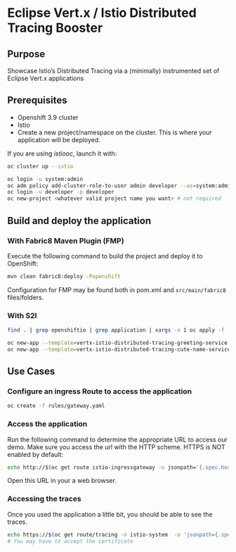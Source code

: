 # Eclipse Vert.x / Istio Distributed Tracing  Booster

## Purpose
Showcase Istio’s Distributed Tracing via a (minimally) instrumented set of Eclipse Vert.x applications

## Prerequisites
* Openshift 3.9 cluster
* Istio
* Create a new project/namespace on the cluster. This is where your application will be deployed.

If you are using _istiooc_, launch it with:

```bash
oc cluster up --istio
```

```bash
oc login -u system:admin
oc adm policy add-cluster-role-to-user admin developer --as=system:admin
oc login -u developer -p developer
oc new-project <whatever valid project name you want> # not required
```

## Build and deploy the application

### With Fabric8 Maven Plugin (FMP)
Execute the following command to build the project and deploy it to OpenShift:

```bash
mvn clean fabric8:deploy -Popenshift
```

Configuration for FMP may be found both in pom.xml and `src/main/fabric8` files/folders.

### With S2I 

```bash
find . | grep openshiftio | grep application | xargs -n 1 oc apply -f

oc new-app --template=vertx-istio-distributed-tracing-greeting-service -p SOURCE_REPOSITORY_URL=https://github.com/openshiftio-vertx-boosters/vertx-istio-distributed-tracing-booster -p SOURCE_REPOSITORY_REF=master -p SOURCE_REPOSITORY_DIR=vertx-istio-distributed-tracing-greeting-service
oc new-app --template=vertx-istio-distributed-tracing-cute-name-service -p SOURCE_REPOSITORY_URL=https://github.com/openshiftio-vertx-boosters/vertx-istio-distributed-tracing-booster -p SOURCE_REPOSITORY_REF=master -p SOURCE_REPOSITORY_DIR=vertx-istio-distributed-tracing-cute-name-service
```


## Use Cases

### Configure an ingress Route to access the application


```bash
oc create -f rules/gateway.yaml
```

### Access the application

Run the following command to determine the appropriate URL to access our demo. Make sure you access the url with the HTTP scheme. HTTPS is NOT enabled by default:

```bash
echo http://$(oc get route istio-ingressgateway -o jsonpath='{.spec.host}{"\n"}' -n istio-system)/greeting

```

Open this URL in your a web browser.

### Accessing the traces

Once you used the application a little bit, you should be able to see the traces.


```bash
echo https://$(oc get route/tracing -n istio-system  -o 'jsonpath={.spec.host}')
# You may have to accept the certificate
```
